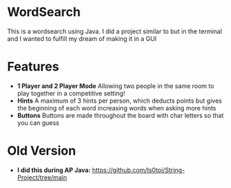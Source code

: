 # WordSearch
This is a wordsearch using Java. I did a project similar to but in the terminal and I wanted to fulfill my dream of making it in a GUI

# Features
- **1 Player and 2 Player Mode** Allowing two people in the same room to play together in a competitive setting!
- **Hints** A maximum of 3 hints per person, which deducts points but gives the beginning of each word increasing words when asking more hints
- **Buttons** Buttons are made throughout the board with char letters so that you can guess

# Old Version
- **I did this during AP Java:** https://github.com/Is0toi/String-Project/tree/main 
